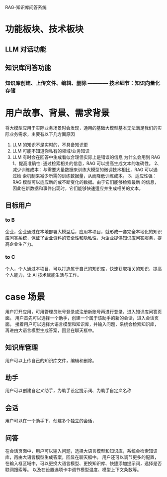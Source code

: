 RAG-知识库问答系统

# 功能板块、技术板块

## LLM 对话功能

## 知识库问答功能

### 知识库创建、上传文件、编辑、删除 ———— 技术细节：知识向量化存储

# 用户故事、背景、需求背景

将⼤模型应⽤于实际业务场景时会发现，通⽤的基础⼤模型基本⽆法满⾜我们的实
际业务需求，主要有以下⼏⽅⾯原因

1. LLM 的知识不是实时的，不具备知识更
2. LLM 可能不知道你私有的领域/业务知识
3. LLM 有时会在回答中⽣成看似合理但实际上是错误的信息
   为什么会⽤到 RAG
   1、提⾼准确性: 通过检索相关的信息，RAG 可以提⾼⽣成⽂本的准确性。
   2、减少训练成本：与需要⼤量数据来训练⼤模型的微调技术相⽐，RAG 可以通过检
   索机制来减少所需的训练数据量，从⽽降低训练成本。
   3、适应性强：RAG 模型可以适应新的或不断变化的数据。由于它们能够检索最新
   的信息，因此在新数据和事件出现时，它们能够快速适应并⽣成相关的⽂本。

## 目标用户

### to B

企业，企业通过在本地部署大模型后，应用本项目，就形成一套完全本地化的知识库问答系统，保证了企业资料的安全性和隐私性，为企业提供知识库问答服务，提高企业生产力。

### to C

个人，个人通过本项目，可以打造属于自己的知识库，快速获取相关的知识，提高个人能力，让 AI 技术赋能生活与工作。

# case 场景

用户打开应用，可用管理员账号登录或注册新账号再进行登录，进入知识库问答页面。
用户首先可以选择一个助手，创建一个属于该助手的新的会话，进入会话页面。
接着用户可以选择大语言模型和知识库，并输入问题，系统会检索知识库，再进由大语言模型生成答案，回显在聊天框中。

## 知识库管理

用户可以上传自己的知识库文件，编辑和删除。

## 助手

用户可以创建自定义助手，为助手设定提示词、为助手自定义名称

## 会话

用户可以在一个助手下，创建多个独立的会话，

## 问答

在会话页面中，用户可以输入问题，选择大语言模型和知识库，系统会检索知识库，再由大语言模型生成答案，回显在聊天框中。
用户还可以调节更多的配置，在输入框区域中，可以更换大语言模型、更换知识库、快捷添加提示词，选择是否联网搜索等。
以及在设置选项卡中调节模型温度、模型上下文条数等。
